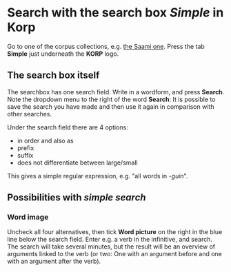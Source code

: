 # Search with the search box *Simple* in Korp

Go to one of the corpus collections, e.g. [the Saami one](http://gtweb.uit.no/korp/). Press the tab **Simple** just underneath the **KORP** logo.

## The search box itself

The searchbox has one search field. Write in a wordform, and press **Search**. Note the dropdown menu to the right of the word **Search**: It is possible to save the search you have made and then use it again in comparison with other searches.

Under the search field there are 4 options:

- in order and also as
- prefix
- suffix
- does not differentiate between large/small

This gives a simple regular expression, e.g. "all words in *-guin*".

## Possibilities with *simple search*

### Word image

Uncheck all four alternatives, then tick **Word picture** on the right in the blue line below the search field. Enter e.g. a verb in the infinitive, and search. The search will take several minutes, but the result will be an overview of arguments linked to the verb (or two: One with an argument before and one with an argument after the verb).


